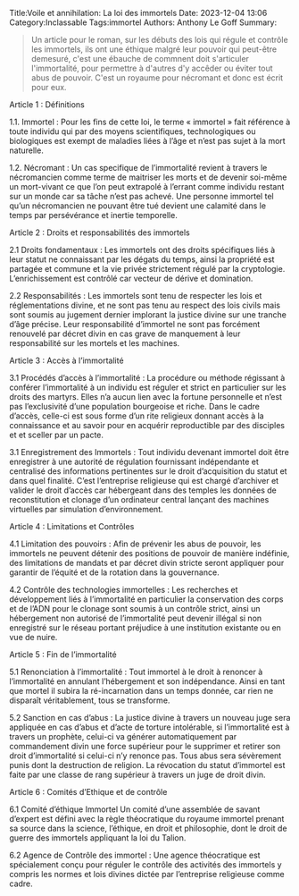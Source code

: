 Title:Voile et annihilation: La loi des immortels
Date: 2023-12-04 13:06
Category:Inclassable
Tags:immortel
Authors: Anthony Le Goff
Summary:

> Un article pour le roman, sur les débuts des lois qui régule et contrôle les immortels, ils ont une éthique malgré leur pouvoir qui peut-être demesuré, c'est une ébauche de commnent doit s'articuler l'immortalité, pour permettre à d'autres d'y accêder ou éviter tout abus de pouvoir. C'est un royaume pour nécromant et donc est écrit pour eux.

Article 1 : Définitions

1.1. Immortel : Pour les fins de cette loi, le terme « immortel » fait référence à toute individu qui par des moyens scientifiques, technologiques ou biologiques est exempt de maladies liées à l’âge et n’est pas sujet à la mort naturelle.

1.2. Nécromant : Un cas specifique de l’immortalité revient à travers le nécromancien comme terme de maitriser les morts et de devenir soi-même un mort-vivant ce que l’on peut extrapolé à l’errant comme individu restant sur un monde car sa tâche n’est pas achevé. Une personne immortel tel qu’un nécromancien ne pouvant être tué devient une calamité dans le temps par persévérance et inertie temporelle.

Article 2 : Droits et responsabilités des immortels

2.1 Droits fondamentaux : Les immortels ont des droits spécifiques liés à leur statut ne connaissant par les dégats du temps, ainsi la propriété est partagée et commune et la vie privée strictement régulé par la cryptologie. L’enrichissement est contrôlé car vecteur de dérive et domination.

2.2 Responsabilités : Les immortels sont tenu de respecter les lois et réglementations divine, et ne sont pas tenu au respect des lois civils mais sont soumis au jugement dernier implorant la justice divine sur une tranche d’âge précise. Leur responsabilité d’immortel ne sont pas forcément renouvelé par décret divin en cas grave de manquement à leur responsabilité sur les mortels et les machines.

Article 3 : Accès à l’immortalité

3.1 Procédés d’accès à l’immortalité : La procédure ou méthode régissant à conférer l’immortalité à un individu est réguler et strict en particulier sur les droits des martyrs. Elles n’a aucun lien avec la fortune personnelle et n’est pas l’exclusivité d’une population bourgeoise et riche. Dans le cadre d’accès, celle-ci est sous forme d’un rite religieux donnant accès à la connaissance et au savoir pour en acquérir reproductible par des disciples et et sceller par un pacte.

3.1 Enregistrement des Immortels : Tout individu devenant immortel doit être enregistrer à une autorité de régulation fournissant indépendante et centralisé des informations pertinentes sur le droit d’acquisition du statut et dans quel finalité. C’est l’entreprise religieuse qui est chargé d’archiver et valider le droit d’accès car hébergeant dans des temples les données de reconstitution et clonage d’un ordinateur central lançant des machines virtuelles par simulation d’environnement.

Article 4 : Limitations et Contrôles

4.1 Limitation des pouvoirs : Afin de prévenir les abus de pouvoir, les immortels ne peuvent détenir des positions de pouvoir de manière indéfinie, des limitations de mandats et par décret divin stricte seront appliquer pour garantir de l’équité et de la rotation dans la gouvernance.

4.2 Contrôle des technologies immortelles : Les recherches et développement liés à l’immortalité en particulier la conservation des corps et de l’ADN pour le clonage sont soumis à un contrôle strict, ainsi un hébergement non autorisé de l’immortalité peut devenir illégal si non enregistré sur le réseau portant préjudice à une institution existante ou en vue de nuire.


Article 5 : Fin de l’immortalité

5.1 Renonciation à l’immortalité : Tout immortel à le droit à renoncer à l’immortalité en annulant l’hébergement et son indépendance. Ainsi en tant que mortel il subira la ré-incarnation dans un temps donnée, car rien ne disparaît véritablement, tous se transforme.

5.2 Sanction en cas d’abus : La justice divine à travers un nouveau juge sera appliquée en cas d’abus et d’acte de torture intolérable, si l’immortalité est à travers un prophète, celui-ci va générer automatiquement par commandement divin une force supérieur pour le supprimer et retirer son droit d’immortalité si celui-ci n’y renonce pas. Tous abus sera sévèrement punis dont la destruction de religion. La révocation du statut d’immortel est faite par une classe de rang supérieur à travers un juge de droit divin.

Article 6 : Comités d’Ethique et de contrôle

6.1 Comité d’éthique Immortel Un comité d’une assemblée de savant d’expert est défini avec la règle théocratique du royaume immortel prenant sa source dans la science, l’éthique, en droit et philosophie, dont le droit de guerre des immortels appliquant la loi du Talion.

6.2 Agence de Contrôle des immortel : Une agence théocratique est spécialement conçu pour réguler le contrôle des activités des immortels y compris les normes et lois divines dictée par l’entreprise religieuse comme cadre.

